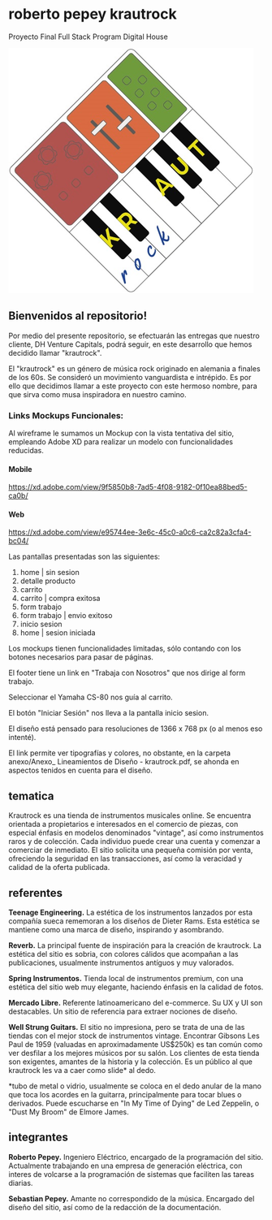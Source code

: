 # roberto pepey krautrock
Proyecto Final Full Stack Program Digital House

![Logo Krautrock](https://raw.githubusercontent.com/sebastian-pepey/roberto_pepey-krautrock/main/anexos/logo_krautrock_medium.jpg)

## Bienvenidos al repositorio!

Por medio del presente repositorio, se efectuarán las entregas que nuestro cliente, DH Venture Capitals, podrá seguir, en este desarrollo que hemos decidido llamar "krautrock".

El "krautrock" es un género de música rock originado en alemania a finales de los 60s. Se consideró un movimiento vanguardista e intrépido. Es por ello que decidimos llamar a este proyecto con este hermoso nombre, para que sirva como musa inspiradora en nuestro camino.

### Links Mockups Funcionales:

Al wireframe le sumamos un Mockup con la vista tentativa del sitio, empleando Adobe XD para realizar un modelo con funcionalidades reducidas.

#### Mobile
https://xd.adobe.com/view/9f5850b8-7ad5-4f08-9182-0f10ea88bed5-ca0b/

#### Web
https://xd.adobe.com/view/e95744ee-3e6c-45c0-a0c6-ca2c82a3cfa4-bc04/

Las pantallas presentadas son las siguientes:

1. home | sin sesion
2. detalle producto
3. carrito
4. carrito | compra exitosa
5. form trabajo
6. form trabajo | envio exitoso
7. inicio sesion
8. home | sesion iniciada

Los mockups tienen funcionalidades limitadas, sólo contando con los botones necesarios para pasar de páginas.

El footer tiene un link en "Trabaja con Nosotros" que nos dirige al form trabajo.

Seleccionar el Yamaha CS-80 nos guía al carrito.

El botón "Iniciar Sesión" nos lleva a la pantalla inicio sesion.

El diseño está pensado para resoluciones de 1366 x 768 px (o al menos eso intenté).

El link permite ver tipografías y colores, no obstante, en la carpeta anexo/Anexo_ Lineamientos de Diseño - krautrock.pdf, se ahonda en aspectos tenidos en cuenta para el diseño.

## tematica
Krautrock es una tienda de instrumentos musicales online. Se encuentra orientada a propietarios e interesados en el comercio de piezas, con especial énfasis en modelos denominados "vintage", así como instrumentos raros y de colección.
Cada individuo puede crear una cuenta y comenzar a comerciar de inmediato. El sitio solicita una pequeña comisión por venta, ofreciendo la seguridad en las transacciones, así como la veracidad y calidad de la oferta publicada.

## referentes
**Teenage Engineering.** La estética de los instrumentos lanzados por esta compañía sueca rememoran a los diseños de Dieter Rams. Esta estética se mantiene como una marca de diseño, inspirando y asombrando.

**Reverb.** La principal fuente de inspiración para la creación de krautrock. La estética del sitio es sobria, con colores cálidos que acompañan a las publicaciones, usualmente instrumentos antíguos y muy valorados.

**Spring Instrumentos.** Tienda local de instrumentos premium, con una estética del sitio web muy elegante, haciendo énfasis en la calidad de fotos.

**Mercado Libre.** Referente latinoamericano del e-commerce. Su UX y UI son destacables. Un sitio de referencia para extraer nociones de diseño.

**Well Strung Guitars.** El sitio no impresiona, pero se trata de una de las tiendas con el mejor stock de instrumentos vintage. Encontrar Gibsons Les Paul de 1959 (valuadas en aproximadamente US$250k) es tan común como ver desfilar a los mejores músicos por su salón. Los clientes de esta tienda son exigentes, amantes de la historia y la colección. Es un público al que krautrock les va a caer como slide* al dedo.

*tubo de metal o vidrio, usualmente se coloca en el dedo anular de la mano que toca los acordes en la guitarra, principalmente para tocar blues o derivados. Puede escucharse en "In My Time of Dying" de Led Zeppelin, o "Dust My Broom" de Elmore James.

## integrantes
**Roberto Pepey.** Ingeniero Eléctrico, encargado de la programación del sitio. Actualmente trabajando en una empresa de generación eléctrica, con interes de volcarse a la programación de sistemas que faciliten las tareas diarias.

**Sebastian Pepey.** Amante no correspondido de la música. Encargado del diseño del sitio, así como de la redacción de la documentación.



